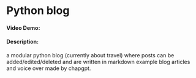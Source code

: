 # Python blog
#### Video Demo:  <URL HERE>
#### Description:
a modular python blog (currently about travel)
where posts can be added/edited/deleted and are written in markdown
example blog articles and voice over made by chapgpt.